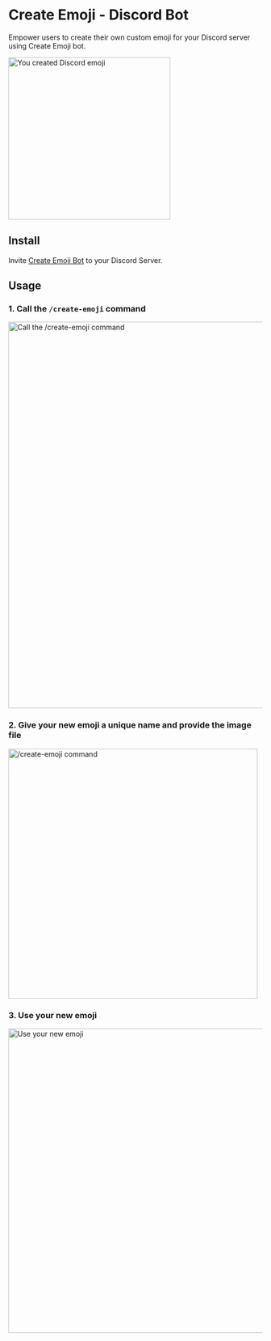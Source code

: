 # Create Emoji - Discord Bot

Empower users to create their own custom emoji for your Discord server using Create Emoji bot.

<img width="321" alt="You created Discord emoji" src="https://github.com/louisefindlay23/autoconvertdiscordemoji/assets/26024131/4b760f40-bfdc-4283-8420-73a9b9aee032">

## Install

Invite [Create Emoji Bot](https://discord.com/api/oauth2/authorize?client_id=1023904889304256546&permissions=3221227520&scope=bot) to your Discord Server.

## Usage

### 1. Call the `/create-emoji` command

<img width="764" alt="Call the /create-emoji command" src="https://github.com/louisefindlay23/autoconvertdiscordemoji/assets/26024131/5056bee1-b5d9-4a3c-9488-296d30f89457">

### 2. Give your new emoji a unique name and provide the image file

<img width="494" alt="/create-emoji command" src="https://github.com/louisefindlay23/autoconvertdiscordemoji/assets/26024131/9d33ff0c-823f-4bda-a481-ed02ca8364cd">

### 3. Use your new emoji

<img width="602" alt="Use your new emoji" src="https://github.com/louisefindlay23/autoconvertdiscordemoji/assets/26024131/50a54a4c-ee12-4f58-aa0f-7af332e7f174">
